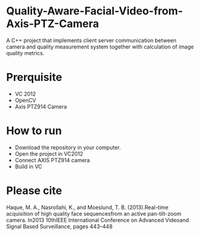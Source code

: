 # Quality-Aware-Facial-Video-from-Axis-PTZ-Camera
A C++ project that implements client server communication between camera and quality measurement system together with calculation of image quality metrics.

# Prerquisite
- VC 2012
- OpenCV
- Axis PTZ914 Camera

# How to run
- Download the repository in your computer. 
- Open the project in VC2012
- Connect AXIS PTZ914 camera
- Build in VC


# Please cite
Haque, M. A., Nasrollahi, K., and Moeslund, T. B. (2013).Real-time acquisition of high quality face sequencesfrom  an  active  pan-tilt-zoom  camera.   In2013 10thIEEE International Conference on Advanced Videoand Signal Based Surveillance, pages 443–448
